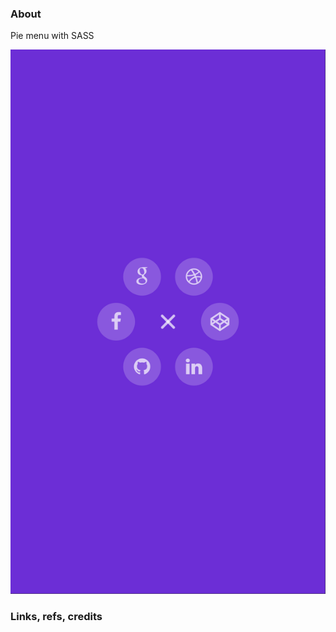 ### About

Pie menu with SASS

![](src/assets/previews/2023-02-17_17-42-36.png)

### Links, refs, credits
